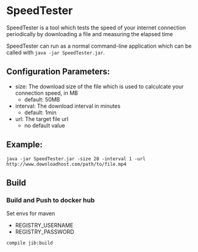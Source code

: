 # SpeedTester

SpeedTester is a tool which tests the speed of your internet connection periodically by downloading a file and measuring the elapsed time

SpeedTester can run as a normal command-line application which can be called with ``java -jar SpeedTester.jar``.

## Configuration Parameters:
* size: The download size of the file which is used to calculcate your connection speed, in MB
  * default: 50MB
* interval: The download interval in minutes
  * default: 1min
* url: The target file url
  * no default value

## Example:
``
java -jar SpeedTester.jar -size 20 -interval 1 -url http://www.downloadhost.com/path/to/file.mp4
``

## Build
### Build and Push to docker hub
Set envs for maven
* REGISTRY_USERNAME
* REGISTRY_PASSWORD

`compile jib:build`